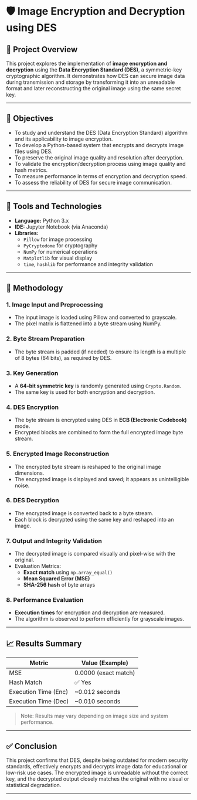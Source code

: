 # 🛡️ Image Encryption and Decryption using DES

## 📌 Project Overview
This project explores the implementation of **image encryption and decryption** using the **Data Encryption Standard (DES)**, a symmetric-key cryptographic algorithm. It demonstrates how DES can secure image data during transmission and storage by transforming it into an unreadable format and later reconstructing the original image using the same secret key.

---

## 🎯 Objectives

- To study and understand the DES (Data Encryption Standard) algorithm and its applicability to image encryption.
- To develop a Python-based system that encrypts and decrypts image files using DES.
- To preserve the original image quality and resolution after decryption.
- To validate the encryption/decryption process using image quality and hash metrics.
- To measure performance in terms of encryption and decryption speed.
- To assess the reliability of DES for secure image communication.

---

## 🔧 Tools and Technologies

- **Language:** Python 3.x  
- **IDE:** Jupyter Notebook (via Anaconda)  
- **Libraries:**  
  - `Pillow` for image processing  
  - `PyCryptodome` for cryptography  
  - `NumPy` for numerical operations  
  - `Matplotlib` for visual display  
  - `time`, `hashlib` for performance and integrity validation

---

## 🔬 Methodology

### 1. Image Input and Preprocessing
- The input image is loaded using Pillow and converted to grayscale.
- The pixel matrix is flattened into a byte stream using NumPy.

### 2. Byte Stream Preparation
- The byte stream is padded (if needed) to ensure its length is a multiple of 8 bytes (64 bits), as required by DES.

### 3. Key Generation
- A **64-bit symmetric key** is randomly generated using `Crypto.Random`.
- The same key is used for both encryption and decryption.

### 4. DES Encryption
- The byte stream is encrypted using DES in **ECB (Electronic Codebook)** mode.
- Encrypted blocks are combined to form the full encrypted image byte stream.

### 5. Encrypted Image Reconstruction
- The encrypted byte stream is reshaped to the original image dimensions.
- The encrypted image is displayed and saved; it appears as unintelligible noise.

### 6. DES Decryption
- The encrypted image is converted back to a byte stream.
- Each block is decrypted using the same key and reshaped into an image.

### 7. Output and Integrity Validation
- The decrypted image is compared visually and pixel-wise with the original.
- Evaluation Metrics:
  - **Exact match** using `np.array_equal()`
  - **Mean Squared Error (MSE)**
  - **SHA-256 hash** of byte arrays

### 8. Performance Evaluation
- **Execution times** for encryption and decryption are measured.
- The algorithm is observed to perform efficiently for grayscale images.

---

## 📈 Results Summary

| Metric              | Value (Example)              |
|---------------------|------------------------------|
| MSE                 | 0.0000 (exact match)         |
| Hash Match          | ✅ Yes                       |
| Execution Time (Enc)| ~0.012 seconds               |
| Execution Time (Dec)| ~0.010 seconds               |

> Note: Results may vary depending on image size and system performance.

---

## ✅ Conclusion

This project confirms that DES, despite being outdated for modern security standards, effectively encrypts and decrypts image data for educational or low-risk use cases. The encrypted image is unreadable without the correct key, and the decrypted output closely matches the original with no visual or statistical degradation.

---